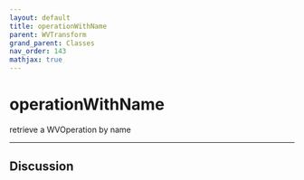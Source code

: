 ```yaml
---
layout: default
title: operationWithName
parent: WVTransform
grand_parent: Classes
nav_order: 143
mathjax: true
---
```


#  operationWithName

retrieve a WVOperation by name


---

## Discussion

  

